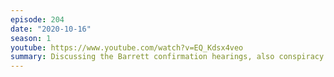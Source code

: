 ```yaml
---
episode: 204
date: "2020-10-16"
season: 1
youtube: https://www.youtube.com/watch?v=EQ_Kdsx4veo
summary: Discussing the Barrett confirmation hearings, also conspiracy theories
---
```


